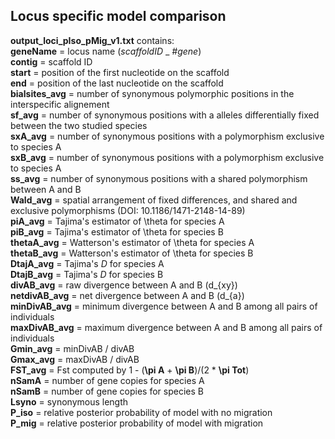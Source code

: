 
## Locus specific model comparison
**output_loci_pIso_pMig_v1.txt** contains:  
**geneName** = locus name (_scaffoldID_ _ _#gene_)  
**contig** = scaffold ID  
**start** = position of the first nucleotide on the scaffold  
**end** = position of the last nucleotide on the scaffold  
**bialsites_avg** = number of synonymous polymorphic positions in the interspecific alignement  
**sf_avg** = number of synonymous positions with a alleles differentially fixed between the two studied species  
**sxA_avg** = number of synonymous positions with a polymorphism exclusive to species A  
**sxB_avg** = number of synonymous positions with a polymorphism exclusive to species A  
**ss_avg** = number of synonymous positions with a shared polymorphism between A and B  
**Wald_avg** = spatial arrangement of fixed differences, and shared and exclusive polymorphisms (DOI: 10.1186/1471-2148-14-89)  
**piA_avg** = Tajima's estimator of \theta for species A  
**piB_avg** = Tajima's estimator of \theta for species B  
**thetaA_avg** = Watterson's estimator of \theta for species A  
**thetaB_avg** = Watterson's estimator of \theta for species B  
**DtajA_avg** = Tajima's _D_ for species A  
**DtajB_avg** = Tajima's _D_ for species B  
**divAB_avg** = raw divergence between A and B (d_{xy})  
**netdivAB_avg** = net divergence between A and B (d_{a})  
**minDivAB_avg** = minimum divergence between A and B among all pairs of individuals  
**maxDivAB_avg** = maximum divergence between A and B among all pairs of individuals  
**Gmin_avg** = minDivAB / divAB  
**Gmax_avg** = maxDivAB / divAB  
**FST_avg** = Fst computed by 1 - (**\pi A** + **\pi B**)/(2 * **\pi Tot**)  
**nSamA** = number of gene copies for species A  
**nSamB** = number of gene copies for species B  
**Lsyno** = synonymous length  
**P_iso** = relative posterior probability of model with no migration  
**P_mig** = relative posterior probability of model with migration  

